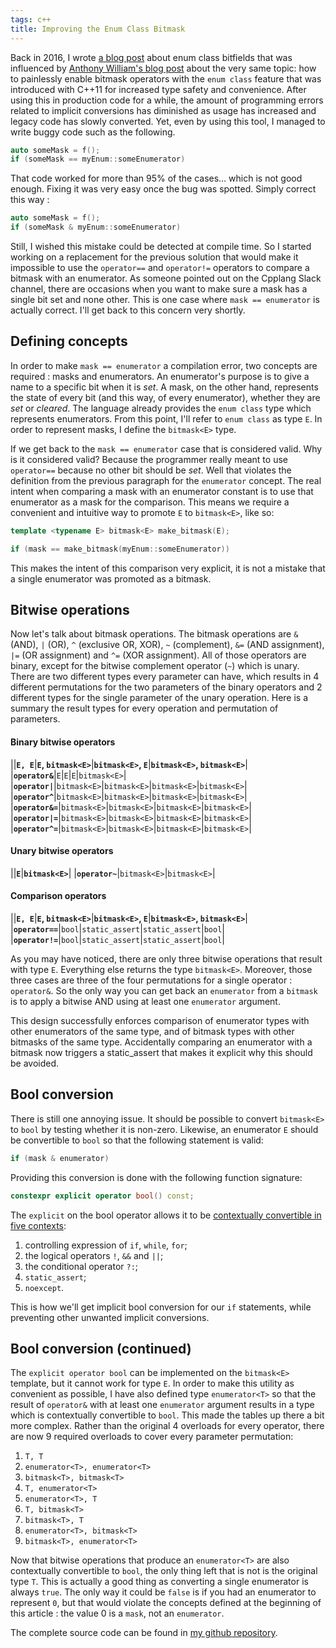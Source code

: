 ```yaml
---
tags: c++
title: Improving the Enum Class Bitmask
---
```

Back in 2016, I wrote [a blog post](https://dalzhim.github.io/2016/02/16/enum-class-bitfields/) about enum class bitfields that was influenced by [Anthony William's blog post](https://www.justsoftwaresolutions.co.uk/cplusplus/using-enum-classes-as-bitfields.html) about the very same topic: how to painlessly enable bitmask operators with the `enum class` feature that was introduced with C++11 for increased type safety and convenience. After using this in production code for a while, the amount of programming errors related to implicit conversions has diminished as usage has increased and legacy code has slowly converted. Yet, even by using this tool, I managed to write buggy code such as the following.
```cpp
auto someMask = f();
if (someMask == myEnum::someEnumerator)
```

That code worked for more than 95% of the cases… which is not good enough. Fixing it was very easy once the bug was spotted. Simply correct this way :
```cpp
auto someMask = f();
if (someMask & myEnum::someEnumerator)
```
Still, I wished this mistake could be detected at compile time. So I started working on a replacement for the previous solution that would make it impossible to use the `operator==` and `operator!=` operators to compare a bitmask with an enumerator. As someone pointed out on the Cpplang Slack channel, there are occasions when you want to make sure a mask has a single bit set and none other. This is one case where `mask == enumerator` is actually correct. I'll get back to this concern very shortly.

## Defining concepts
In order to make `mask == enumerator` a compilation error, two concepts are required : masks and enumerators. An enumerator's purpose is to give a name to a specific bit when it is *set*. A mask, on the other hand, represents the state of every bit (and this way, of every enumerator), whether they are *set* or *cleared*. The language already provides the `enum class` type which represents enumerators. From this point, I'll refer to `enum class` as type `E`. In order to represent masks, I define the `bitmask<E>` type.

If we get back to the `mask == enumerator` case that is considered valid. Why is it considered valid? Because the programmer really meant to use `operator==` because no other bit should be *set*. Well that violates the definition from the previous paragraph for the `enumerator` concept. The real intent when comparing a mask with an enumerator constant is to use that enumerator as a mask for the comparison. This means we require a convenient and intuitive way to promote `E` to `bitmask<E>`, like so:
```cpp
template <typename E> bitmask<E> make_bitmask(E);

if (mask == make_bitmask(myEnum::someEnumerator))
```
This makes the intent of this comparison very explicit, it is not a mistake that a single enumerator was promoted as a bitmask.

## Bitwise operations
Now let's talk about bitmask operations. The bitmask operations are `&` (AND), `|` (OR), `^` (exclusive OR, XOR), `~` (complement), `&=` (AND assignment), `|=` (OR assignment) and `^=` (XOR assignment). All of those operators are binary, except for the bitwise complement operator (`~`) which is unary. There are two different types every parameter can have, which results in 4 different permutations for the two parameters of the binary operators and 2 different types for the single parameter of the unary operation. Here is a summary the result types for every operation and permutation of parameters.

#### Binary bitwise operators

||**`E, E`**|**`E`, `bitmask<E>`**|**`bitmask<E>`, `E`**|**`bitmask<E>`, `bitmask<E>`**|
|**`operator&`**|`E`|`E`|`E`|`bitmask<E>`|
|**`operator|`**|`bitmask<E>`|`bitmask<E>`|`bitmask<E>`|`bitmask<E>`|
|**`operator^`**|`bitmask<E>`|`bitmask<E>`|`bitmask<E>`|`bitmask<E>`|
|**`operator&=`**|`bitmask<E>`|`bitmask<E>`|`bitmask<E>`|`bitmask<E>`|
|**`operator|=`**|`bitmask<E>`|`bitmask<E>`|`bitmask<E>`|`bitmask<E>`|
|**`operator^=`**|`bitmask<E>`|`bitmask<E>`|`bitmask<E>`|`bitmask<E>`|

#### Unary bitwise operators

||**`E`**|**`bitmask<E>`**|
|**`operator~`**|`bitmask<E>`|`bitmask<E>`|

#### Comparison operators

||**`E, E`**|**`E`, `bitmask<E>`**|**`bitmask<E>`, `E`**|**`bitmask<E>`, `bitmask<E>`**|
|**`operator==`**|`bool`|`static_assert`|`static_assert`|`bool`|
|**`operator!=`**|`bool`|`static_assert`|`static_assert`|`bool`|

As you may have noticed, there are only three bitwise operations that result with type `E`. Everything else returns the type `bitmask<E>`. Moreover, those three cases are three of the four permutations for a single operator : `operator&`. So the only way you can get back an `enumerator` from a `bitmask` is to apply a bitwise AND using at least one `enumerator` argument.

This design successfully enforces comparison of enumerator types with other enumerators of the same type, and of bitmask types with other bitmasks of the same type. Accidentally comparing an enumerator with a bitmask now triggers a static_assert that makes it explicit why this should be avoided.

## Bool conversion

There is still one annoying issue. It should be possible to convert `bitmask<E>` to `bool` by testing whether it is non-zero. Likewise, an enumerator `E` should be convertible to `bool` so that the following statement is valid:
```cpp
if (mask & enumerator)
```
Providing this conversion is done with the following function signature:
```cpp
constexpr explicit operator bool() const;
```
The `explicit` on the bool operator allows it to be [contextually convertible in five contexts](http://en.cppreference.com/w/cpp/language/implicit_conversion#Contextual_conversions):
1. controlling expression of `if`, `while`, `for`;
1. the logical operators `!`, `&&` and `||`;
1. the conditional operator `?:`;
1. `static_assert`;
1. `noexcept`. 

This is how we'll get implicit bool conversion for our `if` statements, while preventing other unwanted implicit conversions.

## Bool conversion (continued)

The `explicit operator bool` can be implemented on the `bitmask<E>` template, but it cannot work for type `E`. In order to make this utility as convenient as possible, I have also defined type `enumerator<T>` so that the result of `operator&` with at least one `enumerator` argument results in a type which is contextually convertible to `bool`. This made the tables up there a bit more complex. Rather than the original 4 overloads for every operator, there are now 9 required overloads to cover every parameter permutation:
1. `T, T`
1. `enumerator<T>, enumerator<T>`
1. `bitmask<T>, bitmask<T>`
1. `T, enumerator<T>`
1. `enumerator<T>, T`
1. `T, bitmask<T>`
1. `bitmask<T>, T`
1. `enumerator<T>, bitmask<T>`
1. `bitmask<T>, enumerator<T>`

Now that bitwise operations that produce an `enumerator<T>` are also contextually convertible to `bool`, the only thing left that is not is the original type `T`. This is actually a good thing as converting a single enumerator is always `true`. The only way it could be `false` is if you had an enumerator to represent `0`, but that would violate the concepts defined at the beginning of this article : the value 0 is a `mask`, not an `enumerator`.

The complete source code can be found in [my github repository](https://github.com/Dalzhim/ArticleEnumClass-v2).
